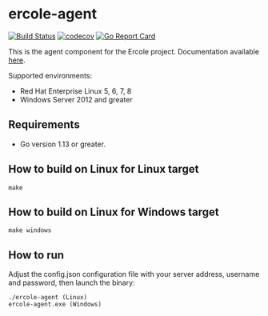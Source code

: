 # ercole-agent
[![Build Status](https://travis-ci.org/ercole-io/ercole-agent.svg?branch=master)](https://travis-ci.org/ercole-io/ercole-agent)
[![codecov](https://codecov.io/gh/ercole-io/ercole-agent/branch/master/graph/badge.svg)](https://codecov.io/gh/ercole-io/ercole-agent)
[![Go Report Card](https://goreportcard.com/badge/github.com/ercole-io/ercole-agent)](https://goreportcard.com/report/github.com/ercole-io/ercole-agent)

This is the agent component for the Ercole project.
Documentation available [here](https://ercole.io).

Supported environments:

- Red Hat Enterprise Linux 5, 6, 7, 8
- Windows Server 2012 and greater

## Requirements
- Go version 1.13 or greater.

## How to build on Linux for Linux target
    make

## How to build on Linux for Windows target
    make windows

## How to run

Adjust the config.json configuration file with your server address, username
and password, then launch the binary:

    ./ercole-agent (Linux)
    ercole-agent.exe (Windows)
